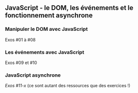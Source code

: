 ## JavaScript - le DOM, les événements et le fonctionnement asynchrone

### Manipuler le DOM avec JavaScript
Exos #01 à #08

### Les événements avec JavaScript
Exos #09 et #10

### JavaScript asynchrone
*Exos #11-x* (ce sont autant des ressources que des exercices !)
